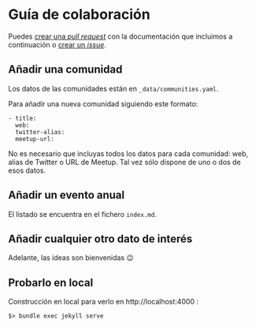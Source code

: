 # Guía de colaboración

Puedes [crear una _pull request_](https://help.github.com/en/articles/creating-a-pull-request) con la documentación que incluimos a continuación o [crear un _issue_](https://github.com/comunidad-tecnologica/valencia/issues/new).

## Añadir una comunidad

Los datos de las comunidades están en `_data/communities.yaml`.

Para añadir una nueva comunidad siguiendo este formato:

```
- title: 
  web: 
  twitter-alias: 
  meetup-url:
```

No es necesario que incluyas todos los datos para cada comunidad: web, alias de Twitter o URL de Meetup. Tal vez sólo dispone de uno o dos de esos datos.

## Añadir un evento anual

El listado se encuentra en el fichero `index.md`.

## Añadir cualquier otro dato de interés

Adelante, las ideas son bienvenidas :wink:

## Probarlo en local

Construcción en local para verlo en http://localhost:4000 :

```
$> bundle exec jekyll serve
``` 

